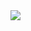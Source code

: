 <img align="right" src="[https://visitor-badge.laobi.icu/badge?page_id=NCutler211.NCutler211](https://api.visitorbadge.io/api/visitors?path=NCutler211%2FNCutler211&label=Visitors&countColor=%23263759)" />

<!--
**NCutler211/NCutler211** is a ✨ _special_ ✨ repository because its `README.md` (this file) appears on your GitHub profile.

Here are some ideas to get you started:

- 🔭 I’m currently working on ...
- 🌱 I’m currently learning ...
- 👯 I’m looking to collaborate on ...
- 🤔 I’m looking for help with ...
- 💬 Ask me about ...
- 📫 How to reach me: ...
- 😄 Pronouns: ...
- ⚡ Fun fact: ...
-->
